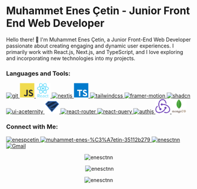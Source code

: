 # Muhammet Enes Çetin - Junior Front End Web Developer

Hello there! 👋 I'm Muhammet Enes Çetin, a Junior Front-End Web Developer passionate about creating engaging and dynamic user experiences. I primarily work with React.js, Next.js, and TypeScript, and I love exploring and incorporating new technologies into my projects. 


### Languages and Tools:
<p align="left" dir="auto" >
  <a href="https://git-scm.com/" rel="nofollow"> 
    <img src="https://camo.githubusercontent.com/fcafa5ebc1f5f789ae7d012a3ecd8fe7bda49516591caf7c37698f764165d880/68747470733a2f2f7777772e766563746f726c6f676f2e7a6f6e652f6c6f676f732f6769742d73636d2f6769742d73636d2d69636f6e2e737667" alt="git" width="40" height="40" data-canonical-src="https://www.vectorlogo.zone/logos/git-scm/git-scm-icon.svg" style="max-width: 100%;"> 
  </a>
  <a href="https://developer.mozilla.org/en-US/docs/Web/JavaScript" target="_blank" rel="noreferrer"> <img src="https://raw.githubusercontent.com/devicons/devicon/master/icons/javascript/javascript-original.svg" alt="javascript" width="40" height="40"/> </a>
  <a href="https://www.reactjs.org" target="_blank" rel="noreferrer">
    <img src="https://raw.githubusercontent.com/devicons/devicon/master/icons/react/react-original-wordmark.svg" alt="react" width="40" height="40"/>
  </a>
  <a href="https://nextjs.org/" target="_blank" rel="noreferrer">
    <img src="https://cdn.worldvectorlogo.com/logos/next-js.svg" alt="nextjs" width="40" height="40"/>
  </a>
  <a href="https://www.typescriptlang.org/" target="_blank" rel="noreferrer">
    <img src="https://raw.githubusercontent.com/devicons/devicon/master/icons/typescript/typescript-original.svg" alt="typescript" width="40" height="40"/>
  </a>
  <a href="https://tailwindcss.com/" target="_blank" rel="noreferrer">
    <img src="https://www.vectorlogo.zone/logos/tailwindcss/tailwindcss-icon.svg" alt="tailwindcss" width="40" height="40"/>
  </a>
  <a href="https://www.framer.com/motion/" target="_blank" rel="noreferrer">
    <img src="https://www.vectorlogo.zone/logos/framer/framer-icon.svg" alt="framer-motion" width="40" height="40"/>
  </a>
  <a href="https://github.com/shadcn" target="_blank" rel="noreferrer">
    <img src="https://avatars.githubusercontent.com/u/124599?v=4" alt="shadcn" width="40" height="40"/>
  </a>
  <a href="https://ui.aceternity.com/" target="_blank" rel="noreferrer">
    <img src="https://ui.aceternity.com/_next/image?url=%2Flogo.png&w=64&q=75" alt="ui-aceternity" width="40" height="40"/>
  </a>
  <a href="https://github.com/colinhacks/zod" target="_blank" rel="noreferrer">
    <img src="https://raw.githubusercontent.com/colinhacks/zod/1748dde6cc48576d6fe230fb43eb2b2bc79b6291/logo.svg" alt="zod" width="40" height="40"/>
  </a>
  <a href="https://reactrouter.com/" target="_blank" rel="noreferrer">
    <img src="https://www.svgrepo.com/show/354262/react-router.svg" alt="react-router" width="40" height="40"/>
  </a>
  <a href="https://react-query.tanstack.com/" target="_blank" rel="noreferrer">
    <img src="https://avatars.githubusercontent.com/u/72518640?s=200&v=4" alt="react-query" width="40" height="40"/>
  </a>
  <a href="https://authjs.dev/" target="_blank" rel="noreferrer">
    <img src="https://avatars.githubusercontent.com/u/67470890?s=48&v=4" alt="authjs" width="40" height="40"/>
  </a>
  <a href="https://redux.js.org" target="_blank" rel="noreferrer">
    <img src="https://raw.githubusercontent.com/devicons/devicon/master/icons/redux/redux-original.svg" alt="redux" width="40" height="40"/>
  </a>
  <a href="https://www.mongodb.com/" rel="nofollow"> <img src="https://raw.githubusercontent.com/devicons/devicon/master/icons/mongodb/mongodb-original-wordmark.svg" alt="mongodb" width="40" height="40" style="max-width: 100%;"> </a>
  <!-- Add more technologies here -->
</p>

### Connect with Me:
<p dir="auto" >
  <a href="https://twitter.com/enespcetin" rel="nofollow">
    <img src="https://raw.githubusercontent.com/rahuldkjain/github-profile-readme-generator/master/src/images/icons/Social/twitter.svg" alt="enespcetin" height="30" width="40" style="max-width: 100%;">
  </a>
  <a href="https://www.linkedin.com/in/muhammet-enes-%C3%A7etin-35112b279/" rel="nofollow">
    <img src="https://raw.githubusercontent.com/rahuldkjain/github-profile-readme-generator/master/src/images/icons/Social/linked-in-alt.svg" alt="muhammet-enes-%C3%A7etin-35112b279" height="30" width="40" style="max-width: 100%;">
  </a>
  <a href="https://github.com/enesctnn" rel="nofollow">
    <img src="https://raw.githubusercontent.com/rahuldkjain/github-profile-readme-generator/master/src/images/icons/Social/github.svg" alt="enesctnn" height="30" width="40" style="max-width: 100%;">
  </a>
  <a href="mailto:enespcetin@gmail.com" rel="nofollow">
    <img src="https://ssl.gstatic.com/ui/v1/icons/mail/rfr/logo_gmail_lockup_dark_1x_r5.png" alt="Gmail" style="max-width: 100%;">
  </a>
</p>


<p align="center"><img  src="https://github-readme-stats.vercel.app/api/top-langs?username=enesctnn&show_icons=true&locale=en&layout=compact" alt="enesctnn" /></p>

<p align="center">&nbsp;<img src="https://github-readme-stats.vercel.app/api?username=enesctnn&show_icons=true&locale=en" alt="enesctnn" /></p>

<p align="center"><img src="https://github-readme-streak-stats.herokuapp.com/?user=enesctnn&" alt="enesctnn" /></p>

